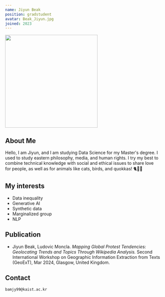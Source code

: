 ```yaml
---
name: Jiyun Beak
position: gradstudent
avatar: Beak_Jiyun.jpg
joined: 2023
---
```


<img width="300" src="{{site.baseurl}}/images/people/{{page.avatar}}" onerror="this.src='{{site.baseurl}}/images/people/404.jpg';" data-action="zoom">

## About Me
Hello, I am Jiyun, and I am studying Data Science for my Master's degree. I used to study eastern philosophy, media, and human rights. I try my best to combine technical knowledge with social and ethical issues to share love for people, as well as for animals like cats, birds, and quokkas! 🐈🐧🐹

## My interests
* Data inequality
* Generative AI
* Synthetic data
* Marginalized group
* NLP

## Publication
* Jiyun Beak, Ludovic Moncla. *Mapping Global Protest Tendencies: Geolocating Trends and Topics Through Wikipedia Analysis.* Second International Workshop on Geographic Information Extraction from Texts (GeoExT), Mar 2024, Glasgow, United Kingdom.

## Contact
<i class="fa fa-envelope-o"></i>  `bamjy99@kaist.ac.kr`<br>

